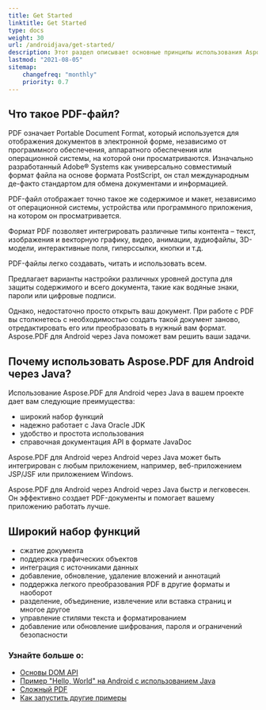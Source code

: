```yaml
---
title: Get Started
linktitle: Get Started
type: docs
weight: 30
url: /androidjava/get-started/
description: Этот раздел описывает основные принципы использования Aspose.PDF для Android через Java. Также демонстрирует простые и сложные примеры создания PDF-документа.
lastmod: "2021-08-05"
sitemap: 
    changefreq: "monthly"
    priority: 0.7
---
```


## Что такое PDF-файл?

PDF означает Portable Document Format, который используется для отображения документов в электронной форме, независимо от программного обеспечения, аппаратного обеспечения или операционной системы, на которой они просматриваются. Изначально разработанный Adobe® Systems как универсально совместимый формат файла на основе формата PostScript, он стал международным де-факто стандартом для обмена документами и информацией.

PDF-файл отображает точно такое же содержимое и макет, независимо от операционной системы, устройства или программного приложения, на котором он просматривается.

Формат PDF позволяет интегрировать различные типы контента – текст, изображения и векторную графику, видео, анимации, аудиофайлы, 3D-модели, интерактивные поля, гиперссылки, кнопки и т.д.

PDF-файлы легко создавать, читать и использовать всем.

Предлагает варианты настройки различных уровней доступа для защиты содержимого и всего документа, такие как водяные знаки, пароли или цифровые подписи.

Однако, недостаточно просто открыть ваш документ. При работе с PDF вы столкнетесь с необходимостью создать такой документ заново, отредактировать его или преобразовать в нужный вам формат. Aspose.PDF для Android через Java поможет вам решить ваши задачи.

## Почему использовать Aspose.PDF для Android через Java?

Использование Aspose.PDF для Android через Java в вашем проекте дает вам следующие преимущества:

- широкий набор функций
- надежно работает с Java Oracle JDK
- удобство и простота использования
- справочная документация API в формате JavaDoc

Aspose.PDF для Android через Android через Java может быть интегрирован с любым приложением, например, веб-приложением JSP/JSF или приложением Windows.

Aspose.PDF для Android через Android через Java быстр и легковесен. Он эффективно создает PDF-документы и помогает вашему приложению работать лучше.

## Широкий набор функций

- сжатие документа
- поддержка графических объектов
- интеграция с источниками данных
- добавление, обновление, удаление вложений и аннотаций
- поддержка легкого преобразования PDF в другие форматы и наоборот
- разделение, объединение, извлечение или вставка страниц и многое другое
- управление стилями текста и форматированием
- добавление или обновление шифрования, пароля и ограничений безопасности

### Узнайте больше о:

- [Основы DOM API](/pdf/androidjava/basics-of-dom-api/)
- [Пример "Hello, World" на Android с использованием Java](/pdf/androidjava/hello-world-example/)
- [Сложный PDF](/pdf/androidjava/complex-pdf-example/)
- [Как запустить другие примеры](/pdf/androidjava/how-to-run-other-examples/)
